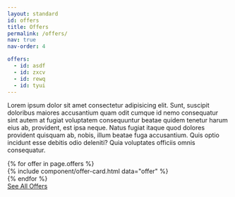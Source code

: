 ```yaml
---
layout: standard
id: offers
title: Offers
permalink: /offers/
nav: true
nav-order: 4

offers:
  - id: asdf
  - id: zxcv
  - id: rewq
  - id: tyui
---
```


<div class="content-spacing">
  <div class="content-padding--narrow">
    <div class="mx-auto max-w-screen-lg text-center">
      <p>Lorem ipsum dolor sit amet consectetur adipisicing elit. Sunt, suscipit doloribus maiores accusantium quam odit cumque id nemo consequatur sint autem at fugiat voluptatem consequuntur beatae quidem tenetur harum eius ab, provident, est ipsa neque. Natus fugiat itaque quod dolores provident quisquam ab, nobis, illum beatae fuga accusantium. Quis optio incidunt esse debitis odio deleniti? Quia voluptates officiis omnis consequatur.</p>
    </div>
    <div class="mt-12"></div>
    <div class="mx-auto max-w-screen-xl">
      <div class="row row--6-6 row--gutter-sm">
        {% for offer in page.offers %}
          <div class="col">
            {% include component/offer-card.html data="offer" %}
          </div>
        {% endfor %}
      </div>
      <div class="text-center mt-10">
        <a href="{{site.data.core-nav.header[0].link}}" class="btn">See All Offers</a>
      </div>
    </div>
  </div>
</div>
